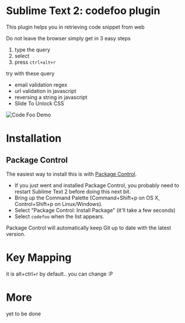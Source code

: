 # Sublime Text 2: codefoo plugin

This plugin helps you in retrieving code snippet from web

Do not leave the browser simply get in 3 easy steps

 1. type the query
 2. select
 3. press `ctrl+alt+r`

try with these query 
 
 * email validation regex
 * url validation in javascript
 * reversing a string in javascript
 * Slide To Unlock CSS 


![Code Foo Demo](https://raw.github.com/markandey/markandey.github.com/master/images/code-foo.gif)

# Installation

## Package Control

The easiest way to install this is with [Package Control](http://wbond.net/sublime\_packages/package\_control).

 * If you just went and installed Package Control, you probably need to restart Sublime Text 2 before doing this next bit.
 * Bring up the Command Palette (Command+Shift+p on OS X, Control+Shift+p on Linux/Windows).
 * Select "Package Control: Install Package" (it'll take a few seconds)
 * Select `codefoo` when the list appears.

Package Control will automatically keep Git up to date with the latest version.

# Key Mapping

it is alt+ctrl+r by default.. you can change :P

# More
yet to be done

